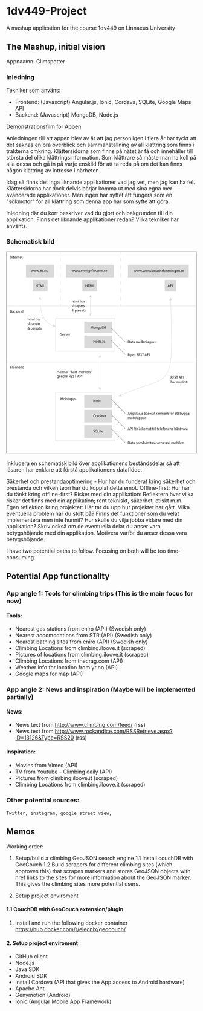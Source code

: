 # 1dv449-Project
A mashup application for the course 1dv449 on Linnaeus University

## The Mashup, initial vision

Appnaamn: Climspotter

### Inledning

Tekniker som använs:

- Frontend: (Javascript) Angular.js, Ionic, Cordava, SQLite, Google Maps API
- Backend: (Javascript) MongoDB, Node.js

[Demonstrationsfilm för Appen](https://www.youtube.com/watch?v=Nu6H7tAVJ)

Anledningen till att appen blev av är att jag personligen i flera år har tyckt att det saknas en bra överblick och sammanställning av all klättring som finns i trakterna omkring. Klättersidorna som finns på nätet är få och innehåller till största del olika klättringsinformation. Som klättrare så måste man ha koll på alla dessa och gå in på varje enskild för att ta reda på om det kan finns någon klättring av intresse i närheten.

Idag så finns det inga liknande applikationer vad jag vet, men jag kan ha fel. Klättersidorna har dock delvis börjar komma ut med sina egna mer avancerade applikationer. Men ingen har syftet att fungera som en "sökmotor"  för all klättring som denna app har som syfte att göra.


Inledning där du kort beskriver vad du gjort och bakgrunden till din applikation. Finns det liknande applikationer redan? Vilka tekniker har använts.

### Schematisk bild

![GitHub Logo](app_schema.png)


Inkludera en schematisk bild över applikationens beståndsdelar så att läsaren har enklare att förstå applikationens dataflöde.



Säkerhet och prestandaoptimering - Hur har du funderat kring säkerhet och prestanda och vilken teori har du kopplat detta emot.
Offline-first: Hur har du tänkt kring offline-first?
Risker med din applikation: Reflektera över vilka risker det finns med din applikation; rent tekniskt, säkerhet, etiskt m.m.
Egen reflektion kring projektet: Här tar du upp hur projektet har gått. Vilka eventuella problem har du stött på? Finns det funktioner som du velat implementera men inte hunnit? Hur skulle du vilja jobba vidare med din applikation?
Skriv också om de eventuella delar du anser vara betygshöjande med din applikation. Motivera varför du anser dessa vara betygshöjande.





I have two potential paths to follow. Focusing on both will be too time-consuming.

## Potential App functionality 

### App angle 1: Tools for climbing trips (This is the main focus for now)




#### Tools:
- Nearest gas stations from eniro (API) (Swedish only)
- Nearest accomodations from STR (API) (Swedish only)
- Nearest bathing sites from eniro (API) (Swedish only)
- Climbing Locations from climbing.iloove.it (scraped)
- Pictures of locations from climbing.iloove.it (scraped)
- Climbing Locations from thecrag.com (API)
- Weather info for location from yr.no (API)
- Google maps for map (API)

### App angle 2: News and inspiration (Maybe will be implemented partially)

#### News:
- News text from http://www.climbing.com/feed/ (rss)
- News text from http://www.rockandice.com/RSSRetrieve.aspx?ID=13126&Type=RSS20 (rss)

#### Inspiration: 
- Movies from Vimeo (API)
- TV from Youtube - Climbing daily (API)
- Pictures from climbing.iloove.it (scraped)
- Climbing Locations from climbing.iloove.it (scraped)


### Other potential sources:

	Twitter, instagram, google street view, 
	
## Memos

Working order:   
    
1. Setup/build a climbing GeoJSON search engine
  1.1 Install couchDB with GeoCouch
  1.2 Build scrapers for different climbing sites (which approves this) that scrapes markers and stores GeoJSON objects with href links to the sites for more information about the GeoJSON marker. This gives the climbing sites more potential users.

2. Setup project enviroment

#### 1.1 CouchDB with GeoCouch extension/plugin

1. Install and run the following docker container https://hub.docker.com/r/elecnix/geocouch/

#### 2. Setup project enviroment
- GitHub client
- Node.js
- Java SDK
- Android SDK
- Install Cordova (API that gives the App access to Android hardware)
- Apache Ant
- Genymotion (Android)
- Ionic (Angular Mobile App Framework)
